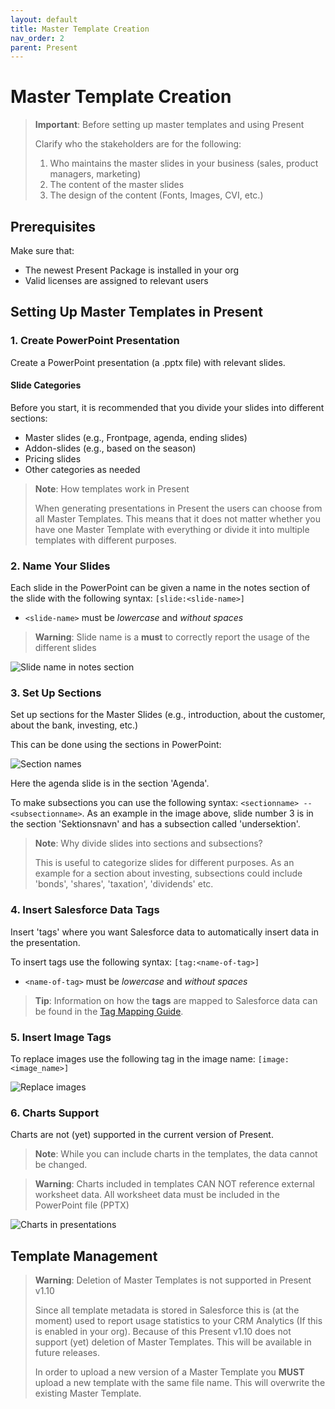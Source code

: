 ```yaml
---
layout: default
title: Master Template Creation
nav_order: 2
parent: Present
---
```


# Master Template Creation

> **Important**: Before setting up master templates and using Present
>
> Clarify who the stakeholders are for the following:
> 1. Who maintains the master slides in your business (sales, product managers, marketing)
> 2. The content of the master slides
> 3. The design of the content (Fonts, Images, CVI, etc.)

## Prerequisites

Make sure that:
- The newest Present Package is installed in your org
- Valid licenses are assigned to relevant users

## Setting Up Master Templates in Present

### 1. Create PowerPoint Presentation

Create a PowerPoint presentation (a .pptx file) with relevant slides.

#### Slide Categories
Before you start, it is recommended that you divide your slides into different sections:
- Master slides (e.g., Frontpage, agenda, ending slides)
- Addon-slides (e.g., based on the season)
- Pricing slides
- Other categories as needed

> **Note**: How templates work in Present
>
> When generating presentations in Present the users can choose from all Master Templates.
> This means that it does not matter whether you have one Master Template with everything or divide it into multiple templates with different purposes.

### 2. Name Your Slides

Each slide in the PowerPoint can be given a name in the notes section of the slide with the following syntax:
`[slide:<slide-name>]`

- `<slide-name>` must be _lowercase_ and _without spaces_

> **Warning**: Slide name is a **must** to correctly report the usage of the different slides

![Slide name in notes section](../assets/images/slide_name.png)

### 3. Set Up Sections

Set up sections for the Master Slides (e.g., introduction, about the customer, about the bank, investing, etc.)

This can be done using the sections in PowerPoint:

![Section names](../assets/images/section_names.png)

Here the agenda slide is in the section 'Agenda'.

To make subsections you can use the following syntax: `<sectionname> -- <subsectionname>`. As an example in the image above, slide number 3 is in the section 'Sektionsnavn' and has a subsection called 'undersektion'.

> **Note**: Why divide slides into sections and subsections?
>
> This is useful to categorize slides for different purposes. As an example for a section about investing, subsections could include 'bonds', 'shares', 'taxation', 'dividends' etc.

### 4. Insert Salesforce Data Tags

Insert 'tags' where you want Salesforce data to automatically insert data in the presentation.

To insert tags use the following syntax: `[tag:<name-of-tag>]`

- `<name-of-tag>` must be _lowercase_ and _without spaces_

> **Tip**: Information on how the **tags** are mapped to Salesforce data can be found in the [Tag Mapping Guide](tag-mapping).

### 5. Insert Image Tags

To replace images use the following tag in the image name: `[image:<image_name>]`

![Replace images](../assets/images/image_tags.png)

### 6. Charts Support

Charts are not (yet) supported in the current version of Present.

> **Note**: While you can include charts in the templates, the data cannot be changed.

> **Warning**: Charts included in templates CAN NOT reference external worksheet data.
> All worksheet data must be included in the PowerPoint file (PPTX)

![Charts in presentations](../assets/images/charts.png)

## Template Management

> **Warning**: Deletion of Master Templates is not supported in Present v1.10
>
> Since all template metadata is stored in Salesforce this is (at the moment) used to report usage statistics to your CRM Analytics (If this is enabled in your org).
> Because of this Present v1.10 does not support (yet) deletion of Master Templates. This will be available in future releases.
> 
> In order to upload a new version of a Master Template you **MUST** upload a new template with the same file name. This will overwrite the existing Master Template.
